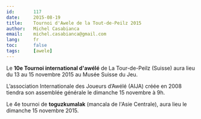 ```yaml
---
id:       117
date:     2015-08-19
title:    Tournoi d'Awele de la Tout-de-Peilz 2015
author:   Michel Casabianca
email:    michel.casabianca@gmail.com
lang:     fr
toc:      false
tags:     [awele]
---
```


Le **10e Tournoi international d'awélé** de La Tour-de-Peilz (Suisse) aura lieu du 13 au 15 novembre 2015 au Musée Suisse du Jeu.

L’association Internationale des Joueurs d’Awélé (AIJA) créée en 2008 tiendra son assemblée générale le dimanche 15 novembre à 9h.

Le 4e tournoi de **toguzkumalak** (mancala de l'Asie Centrale), aura lieu le dimanche 15 novembre 2015.

<!--more-->
